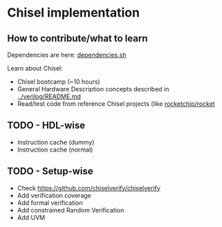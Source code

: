 # Chisel implementation

## How to contribute/what to learn
Dependencies are here: [dependencies.sh](dependencies.sh)

Learn about Chisel:
 - Chisel bootcamp (~10 hours)
 - General Hardware Description concepts described in [../verilog/README.md](../verilog/README.md)
 - Read/test code from reference Chisel projects (like [rocketchip/rocket](https://github.com/chipsalliance/rocket-chip)

## TODO - HDL-wise
 - Instruction cache (dummy)
 - Instruction cache (normal)

## TODO - Setup-wise
 - Check <https://github.com/chiselverify/chiselverify>
 - Add verification coverage
 - Add formal verification
 - Add constrained Random Verification
 - Add UVM
